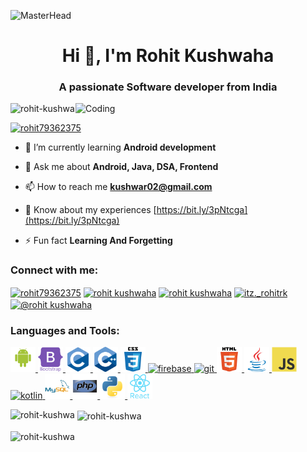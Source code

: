 ![MasterHead](https://bit.ly/3AmzvvS)
<h1 align="center">Hi 👋, I'm Rohit Kushwaha</h1>
<h3 align="center">A passionate Software developer from India</h3>

<img align="right" alt="Coding" width="400" src="https://bit.ly/3Q5gkNb">

<p align="left"> <img src="https://komarev.com/ghpvc/?username=rohit-kushwa&label=Profile%20views&color=0e75b6&style=flat" alt="rohit-kushwa" /> </p>

<p align="left"> <a href="https://twitter.com/rohit79362375" target="blank"><img src="https://img.shields.io/twitter/follow/rohit79362375?logo=twitter&style=for-the-badge" alt="rohit79362375" /></a> </p>

- 🌱 I’m currently learning **Android development**

- 💬 Ask me about **Android, Java, DSA, Frontend**

- 📫 How to reach me **kushwar02@gmail.com**

- 📄 Know about my experiences [https://bit.ly/3pNtcga](https://bit.ly/3pNtcga)

- ⚡ Fun fact **Learning And Forgetting**

<h3 align="left">Connect with me:</h3>
<p align="left">
<a href="https://twitter.com/rohit79362375" target="blank"><img align="center" src="https://raw.githubusercontent.com/rahuldkjain/github-profile-readme-generator/master/src/images/icons/Social/twitter.svg" alt="rohit79362375" height="30" width="40" /></a>
<a href="https://linkedin.com/in/rohit kushwaha" target="blank"><img align="center" src="https://raw.githubusercontent.com/rahuldkjain/github-profile-readme-generator/master/src/images/icons/Social/linked-in-alt.svg" alt="rohit kushwaha" height="30" width="40" /></a>
<a href="https://fb.com/rohit kushwaha" target="blank"><img align="center" src="https://raw.githubusercontent.com/rahuldkjain/github-profile-readme-generator/master/src/images/icons/Social/facebook.svg" alt="rohit kushwaha" height="30" width="40" /></a>
<a href="https://instagram.com/itz._rohitrk" target="blank"><img align="center" src="https://raw.githubusercontent.com/rahuldkjain/github-profile-readme-generator/master/src/images/icons/Social/instagram.svg" alt="itz._rohitrk" height="30" width="40" /></a>
<a href="https://medium.com/@rohit kushwaha" target="blank"><img align="center" src="https://raw.githubusercontent.com/rahuldkjain/github-profile-readme-generator/master/src/images/icons/Social/medium.svg" alt="@rohit kushwaha" height="30" width="40" /></a>
</p>

<h3 align="left">Languages and Tools:</h3>
<p align="left"> <a href="https://developer.android.com" target="_blank" rel="noreferrer"> <img src="https://raw.githubusercontent.com/devicons/devicon/master/icons/android/android-original-wordmark.svg" alt="android" width="40" height="40"/> </a> <a href="https://getbootstrap.com" target="_blank" rel="noreferrer"> <img src="https://raw.githubusercontent.com/devicons/devicon/master/icons/bootstrap/bootstrap-plain-wordmark.svg" alt="bootstrap" width="40" height="40"/> </a> <a href="https://www.cprogramming.com/" target="_blank" rel="noreferrer"> <img src="https://raw.githubusercontent.com/devicons/devicon/master/icons/c/c-original.svg" alt="c" width="40" height="40"/> </a> <a href="https://www.w3schools.com/cpp/" target="_blank" rel="noreferrer"> <img src="https://raw.githubusercontent.com/devicons/devicon/master/icons/cplusplus/cplusplus-original.svg" alt="cplusplus" width="40" height="40"/> </a> <a href="https://www.w3schools.com/css/" target="_blank" rel="noreferrer"> <img src="https://raw.githubusercontent.com/devicons/devicon/master/icons/css3/css3-original-wordmark.svg" alt="css3" width="40" height="40"/> </a> <a href="https://firebase.google.com/" target="_blank" rel="noreferrer"> <img src="https://www.vectorlogo.zone/logos/firebase/firebase-icon.svg" alt="firebase" width="40" height="40"/> </a> <a href="https://git-scm.com/" target="_blank" rel="noreferrer"> <img src="https://www.vectorlogo.zone/logos/git-scm/git-scm-icon.svg" alt="git" width="40" height="40"/> </a> <a href="https://www.w3.org/html/" target="_blank" rel="noreferrer"> <img src="https://raw.githubusercontent.com/devicons/devicon/master/icons/html5/html5-original-wordmark.svg" alt="html5" width="40" height="40"/> </a> <a href="https://www.java.com" target="_blank" rel="noreferrer"> <img src="https://raw.githubusercontent.com/devicons/devicon/master/icons/java/java-original.svg" alt="java" width="40" height="40"/> </a> <a href="https://developer.mozilla.org/en-US/docs/Web/JavaScript" target="_blank" rel="noreferrer"> <img src="https://raw.githubusercontent.com/devicons/devicon/master/icons/javascript/javascript-original.svg" alt="javascript" width="40" height="40"/> </a> <a href="https://kotlinlang.org" target="_blank" rel="noreferrer"> <img src="https://www.vectorlogo.zone/logos/kotlinlang/kotlinlang-icon.svg" alt="kotlin" width="40" height="40"/> </a> <a href="https://www.mysql.com/" target="_blank" rel="noreferrer"> <img src="https://raw.githubusercontent.com/devicons/devicon/master/icons/mysql/mysql-original-wordmark.svg" alt="mysql" width="40" height="40"/> </a> <a href="https://www.php.net" target="_blank" rel="noreferrer"> <img src="https://raw.githubusercontent.com/devicons/devicon/master/icons/php/php-original.svg" alt="php" width="40" height="40"/> </a> <a href="https://www.python.org" target="_blank" rel="noreferrer"> <img src="https://raw.githubusercontent.com/devicons/devicon/master/icons/python/python-original.svg" alt="python" width="40" height="40"/> </a> <a href="https://reactjs.org/" target="_blank" rel="noreferrer"> <img src="https://raw.githubusercontent.com/devicons/devicon/master/icons/react/react-original-wordmark.svg" alt="react" width="40" height="40"/> </a> </p>

<p><img align="left" src="https://github-readme-stats.vercel.app/api/top-langs?username=rohit-kushwa&show_icons=true&locale=en&layout=compact" alt="rohit-kushwa" /></p>

<p>&nbsp;<img align="center" src="https://github-readme-stats.vercel.app/api?username=rohit-kushwa&show_icons=true&locale=en" alt="rohit-kushwa" /></p>

<p><img align="center" src="https://github-readme-streak-stats.herokuapp.com/?user=rohit-kushwa&" alt="rohit-kushwa" /></p>


